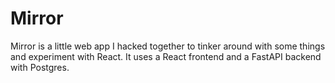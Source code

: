# Mirror

Mirror is a little web app I hacked together to tinker around with some things and experiment with React. It uses a React frontend and a FastAPI backend with Postgres.
